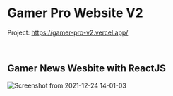 # Gamer Pro Website V2

Project: https://gamer-pro-v2.vercel.app/

<br/>

## Gamer News Wesbite with ReactJS

![Screenshot from 2021-12-24 14-01-03](https://user-images.githubusercontent.com/82295321/147366069-3bc92226-987e-4d92-b0b6-917a8799f852.png)






